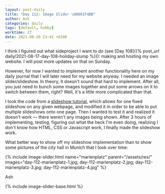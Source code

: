 ```yaml
---
layout: post-daily
title: "Day 112: Image Slider \U0001F4BB"
author: Ash
categories: daily
tags: [default, hobby]
worktime: 27
date: 2021-08-20 23:41 +0200
---
```

I think I figured out what sideproject I want to do (see [Day 108]({% post_url daily/2021-08-17-day-108-holiday-slump %})): making and hosting my own website. I will post more updates on that on Sunday.

However, for now I wanted to implement another functionality here on my daily journal that I will later need for my website anyway. I needed an image slider/slideshow. In theory, it doesn't sound that hard to implement. After all, you just need to bunch some images together and put some arrows on it to switch between them, right? Well, it's a little more complicated than that.

I took the code from a [slideshow tutorial](https://www.w3schools.com/howto/howto_js_slideshow.asp), which allows for one fixed slideshow on any given webpage, and modified it in order to be able to put multiple slideshows onto one page. Then I wanted to test it and realized it doesn't work &mdash; there weren't any images being shown. After 3 hours of implementing, testing, figuring out what the heck I'm even doing, realizing I don't know how HTML, CSS or Javascript work, I finally made the slideshow work.

What better way to show off my slideshow implementation than to show some pictures of the city hall in Munich that I took over time:

{% include image-slider.html name="marienplatz" parent="/assets/res/" images="day-112-marienplatz-1.jpg; day-112-marienplatz-2.jpg; day-112-marienplatz-3.jpg; day-112-marienplatz-4.jpg" %}

Ash

{% include image-slider-base.html %}
